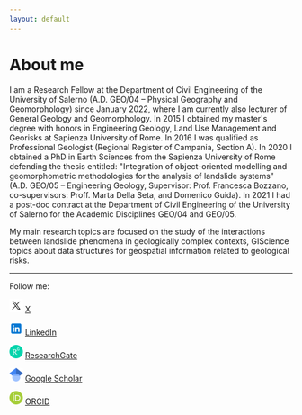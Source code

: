```yaml
---
layout: default
---
```


# About me

I am a Research Fellow at the Department of Civil Engineering of the University of Salerno (A.D. GEO/04 – Physical Geography and Geomorphology) since January 2022, where I am currently also lecturer of General Geology and Geomorphology. In 2015 I obtained my master's degree with honors in Engineering Geology, Land Use Management and Georisks at Sapienza University of Rome. In 2016 I was qualified as Professional Geologist (Regional Register of Campania, Section A). In 2020 I obtained a PhD in Earth Sciences from the Sapienza University of Rome defending the thesis entitled: "Integration of object-oriented modelling and geomorphometric methodologies for the analysis of landslide systems" (A.D. GEO/05 – Engineering Geology, Supervisor: Prof. Francesca Bozzano, co-supervisors: Proff. Marta Della Seta, and Domenico Guida). In 2021 I had a post-doc contract at the Department of Civil Engineering of the University of Salerno for the Academic Disciplines GEO/04 and GEO/05.

My main research topics are focused on the study of the interactions between landslide phenomena in geologically complex contexts, GIScience topics about data structures for geospatial information related to geological risks.

---

Follow me:

<img src="assets/img/X_white_icon.svg" width="24" heigth="24" title="X" alt="X icon"/> <a href="https://x.com/MarioValiante">X</a>

<img src="assets/img/icons8-linkedin.svg" width="24" heigth="24" title="LinkedIn" alt="LinkedIn icon"/> <a href="https://www.linkedin.com/in/mario-valiante-38958093/">LinkedIn</a>

<img src="assets/img/ResearchGate_icon_SVG.svg" width="24" heigth="24" title="ResearchGate" alt="ResearchGate icon"/> <a href="https://www.researchgate.net/profile/Mario-Valiante">ResearchGate</a>

<img src="assets/img/Google_Scholar_logo.svg" width="24" heigth="24" title="Google Scholar" alt="Google Scholar icon"/> <a href="https://scholar.google.it/citations?hl=it&user=Aku_jrEAAAAJ">Google Scholar</a>

<img src="assets/img/orcid.logo.icon.svg" width="24" heigth="24" title="ORCID" alt="ORCID icon"/> <a href="https://orcid.org/0000-0001-8619-8473">ORCID</a>

